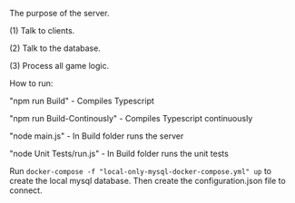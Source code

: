 The purpose of the server.

(1) Talk to clients.

(2) Talk to the database.

(3) Process all game logic.


How to run:

"npm run Build" - Compiles Typescript

"npm run Build-Continously" - Compiles Typescript continuously

"node main.js" - In Build folder runs the server

"node Unit Tests/run.js" - In Build folder runs the unit tests

Run `docker-compose -f "local-only-mysql-docker-compose.yml" up` to create the local mysql database. Then create the configuration.json file to connect.